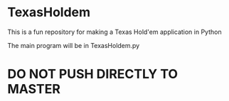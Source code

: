 # TexasHoldem
This is a fun repository for making a Texas Hold'em application in Python

The main program will be in TexasHoldem.py
# DO NOT PUSH DIRECTLY TO MASTER
